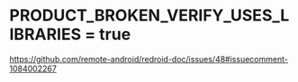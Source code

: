 # PRODUCT_BROKEN_VERIFY_USES_LIBRARIES = true
https://github.com/remote-android/redroid-doc/issues/48#issuecomment-1084002267

